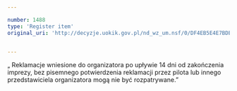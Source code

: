 ```yaml
---

number: 1488
type: 'Register item'
original_uri: 'http://decyzje.uokik.gov.pl/nd_wz_um.nsf/0/DF4EB5E4E7BDEEC8C12574B2002B2C96?OpenDocument'


---
```


„ Reklamacje wniesione do organizatora po upływie 14 dni od zakończenia imprezy, bez pisemnego potwierdzenia reklamacji przez pilota lub innego przedstawiciela organizatora mogą nie być rozpatrywane.”
